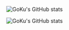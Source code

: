 ![GoKu's GitHub stats](https://github-readme-stats.vercel.app/api?username=vayne1Q&theme=radical)

![GoKu's GitHub stats](https://github-readme-stats.vercel.app/api/top-langs?username=vayne1Q&theme=radical&layout=compact)

